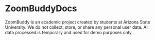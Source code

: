 # ZoomBuddyDocs
ZoomBuddy is an academic project created by students at Arizona State University.  We do not collect, store, or share any personal user data. All data processed is temporary and used for demo purposes only.

